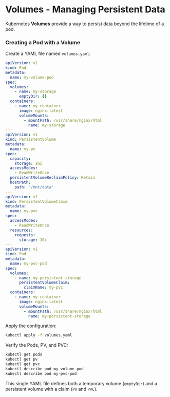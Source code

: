 # Volumes - Managing Persistent Data
Kubernetes **Volumes** provide a way to persist data beyond the lifetime of a pod.

### Creating a Pod with a Volume
Create a YAML file named `volumes.yaml`:

```yaml
apiVersion: v1
kind: Pod
metadata:
  name: my-volume-pod
spec:
  volumes:
    - name: my-storage
      emptyDir: {}
  containers:
    - name: my-container
      image: nginx:latest
      volumeMounts:
        - mountPath: /usr/share/nginx/html
          name: my-storage
---
apiVersion: v1
kind: PersistentVolume
metadata:
  name: my-pv
spec:
  capacity:
    storage: 1Gi
  accessModes:
    - ReadWriteOnce
  persistentVolumeReclaimPolicy: Retain
  hostPath:
    path: "/mnt/data"
---
apiVersion: v1
kind: PersistentVolumeClaim
metadata:
  name: my-pvc
spec:
  accessModes:
    - ReadWriteOnce
  resources:
    requests:
      storage: 1Gi
---
apiVersion: v1
kind: Pod
metadata:
  name: my-pvc-pod
spec:
  volumes:
    - name: my-persistent-storage
      persistentVolumeClaim:
        claimName: my-pvc
  containers:
    - name: my-container
      image: nginx:latest
      volumeMounts:
        - mountPath: /usr/share/nginx/html
          name: my-persistent-storage
```

Apply the configuration:
```sh
kubectl apply -f volumes.yaml
```

Verify the Pods, PV, and PVC:
```sh
kubectl get pods
kubectl get pv
kubectl get pvc
kubectl describe pod my-volume-pod
kubectl describe pod my-pvc-pod
```

This single YAML file defines both a temporary volume (`emptyDir`) and a persistent volume with a claim (`PV` and `PVC`). 

